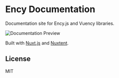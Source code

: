 # Ency Documentation

Documentation site for Ency.js and Vuency libraries.

![Documentation Preview](https://user-images.githubusercontent.com/11031952/28891607-17aa7268-7799-11e7-814e-2b53b1197871.gif)

Built with [Nuxt.js](https://github.com/nuxt/nuxt.js) and [Nuxtent](https://github.com/nuxt-community/nuxtent-module).

## License

MIT
